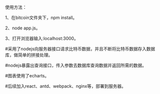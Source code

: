 使用方法：

1、在bitcoin文件夹下，npm install。

2、node app.js。

3、打开浏览器输入:localhost:3000。

#采用了nodejs向服务器接口请求比特币数据，并且不断将比特币数据存入数据库，做简单的拼接处理。

#nodejs暴露出查询接口，传入参数去数据库查询数据并返回所需的数据。

#图表使用了echarts。

#后续加入react、antd、webpack、nginx等，部署到服务器。
